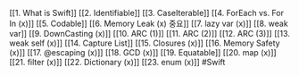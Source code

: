 [[1. What is Swift]]
[[2. Identifiable]]
[[3. CaseIterable]]
[[4. ForEach vs. For In (x)]]
[[5. Codable]]
[[6. Memory Leak (x) 중요]]
[[7. lazy var (x)]]
[[8. weak var]]
[[9. DownCasting (x)]]
[[10. ARC  (1)]]
[[11. ARC (2)]]
[[12. ARC (3)]]
[[13. weak self (x)]]
[[14. Capture List]]
[[15. Closures (x)]]
[[16. Memory Safety (x)]]
[[17. @escaping (x)]]
[[18. GCD (x)]]
[[19. Equatable]]
[[20. map (x)]]
[[21. filter (x)]]
[[22. Dictionary (x)]]
[[23. enum (x)]]
#Swift 